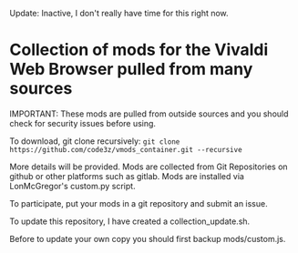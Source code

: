 Update: Inactive, I don't really have time for this right now.

# Collection of mods for the Vivaldi Web Browser pulled from many sources

IMPORTANT: These mods are pulled from outside sources and you should check for security issues before using.

To download, git clone recursively:
```git clone https://github.com/code3z/vmods_container.git --recursive```


More details will be provided.
Mods are collected from Git Repositories on github or other platforms such as gitlab.
Mods are installed via LonMcGregor's custom.py script.

To participate, put your mods in a git repository and submit an issue.


To update this repository, I have created a collection_update.sh.

Before to update your own copy you should first backup mods/custom.js.
